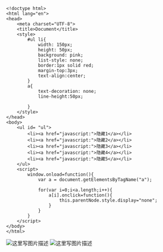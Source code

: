 

```
<!doctype html>
<html lang="en">
<head>
	<meta charset="UTF-8">
	<title>Document</title>
	<style>
		#ul li{
			width: 150px;
			height: 50px;
			background: pink;
			list-style: none;
			border:1px solid red;
			margin-top:3px;
			text-align:center;
		}
		a{
			text-decoration: none;
			line-height:50px;
			
		}
	</style>
</head>
<body>
	<ul id= "ul">
		<li><a href="javascript:">隐藏1</a></li>
		<li><a href="javascript:">隐藏2</a></li>
		<li><a href="javascript:">隐藏3</a></li>
		<li><a href="javascript:">隐藏4</a></li>
		<li><a href="javascript:">隐藏5</a></li>
	</ul>
	<script>
		window.onload=function(){
			var a = document.getElementsByTagName("a");

			for(var i=0;i<a.length;i++){
				a[i].onclick=function(){
					this.parentNode.style.display="none";
				}
			}
		}
	</script>
</body>
</html>
```
![这里写图片描述](http://upload-images.jianshu.io/upload_images/6636198-49b4ae8f632fbdfa.png?imageMogr2/auto-orient/strip%7CimageView2/2/w/1240)
![这里写图片描述](http://upload-images.jianshu.io/upload_images/6636198-af0d692c12bba65a.png?imageMogr2/auto-orient/strip%7CimageView2/2/w/1240)

